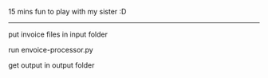 15 mins fun to play with my sister :D

--------------------------------------

put invoice files in input folder

run envoice-processor.py

get output in output folder
 
